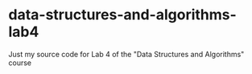 # data-structures-and-algorithms-lab4
Just my source code for Lab 4 of the "Data Structures and Algorithms" course

